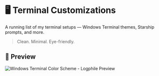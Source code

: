 # 🖥️ Terminal Customizations

A running list of my terminal setups — Windows Terminal themes, Starship prompts, and more.

> Clean. Minimal. Eye-friendly.

## 📸 Preview  
![Windows Terminal Color Scheme - Logphile Preview]([https://raw.githubusercontent.com/logphile/terminal-customizations/screenshots/logphile-preview.png](https://github.com/logphile/terminal-customizations/blob/main/screenshots/logphile-preview.PNG))

